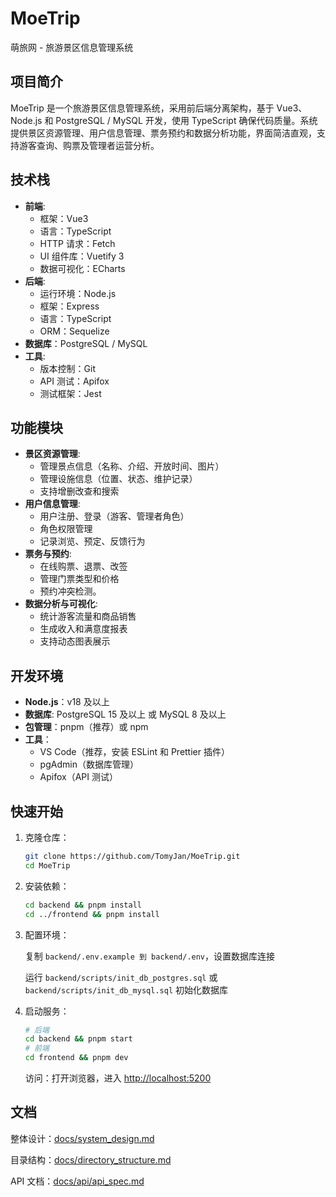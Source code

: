 # MoeTrip

萌旅网 - 旅游景区信息管理系统

## 项目简介

MoeTrip 是一个旅游景区信息管理系统，采用前后端分离架构，基于 Vue3、Node.js 和 PostgreSQL / MySQL 开发，使用 TypeScript 确保代码质量。系统提供景区资源管理、用户信息管理、票务预约和数据分析功能，界面简洁直观，支持游客查询、购票及管理者运营分析。

## 技术栈

- **前端**:
  - 框架：Vue3
  - 语言：TypeScript
  - HTTP 请求：Fetch
  - UI 组件库：Vuetify 3
  - 数据可视化：ECharts
- **后端**:
  - 运行环境：Node.js
  - 框架：Express
  - 语言：TypeScript
  - ORM：Sequelize
- **数据库**：PostgreSQL / MySQL
- **工具**:
  - 版本控制：Git
  - API 测试：Apifox
  - 测试框架：Jest

## 功能模块

- **景区资源管理**:
  - 管理景点信息（名称、介绍、开放时间、图片）
  - 管理设施信息（位置、状态、维护记录）
  - 支持增删改查和搜索
- **用户信息管理**:
  - 用户注册、登录（游客、管理者角色）
  - 角色权限管理
  - 记录浏览、预定、反馈行为
- **票务与预约**:
  - 在线购票、退票、改签
  - 管理门票类型和价格
  - 预约冲突检测。
- **数据分析与可视化**:
  - 统计游客流量和商品销售
  - 生成收入和满意度报表
  - 支持动态图表展示

## 开发环境

- **Node.js**：v18 及以上
- **数据库**: PostgreSQL 15 及以上 或 MySQL 8 及以上
- **包管理**：pnpm（推荐）或 npm
- **工具**：
  - VS Code（推荐，安装 ESLint 和 Prettier 插件）
  - pgAdmin（数据库管理）
  - Apifox（API 测试）

## 快速开始

1. 克隆仓库：

    ```bash
    git clone https://github.com/TomyJan/MoeTrip.git
    cd MoeTrip
    ```
2. 安装依赖：

    ```bash
    cd backend && pnpm install
    cd ../frontend && pnpm install
    ```

3. 配置环境：

    复制 `backend/.env.example 到 backend/.env`，设置数据库连接

    运行 `backend/scripts/init_db_postgres.sql` 或 `backend/scripts/init_db_mysql.sql` 初始化数据库

4. 启动服务：

    ```bash
    # 后端
    cd backend && pnpm start
    # 前端
    cd frontend && pnpm dev
    ```

	访问：打开浏览器，进入 [http://localhost:5200](http://localhost:5200)

## 文档

整体设计：[docs/system_design.md](docs/system_design.md)

目录结构：[docs/directory_structure.md](docs/directory_structure.md)

API 文档：[docs/api/api_spec.md](docs/api/api_spec.md)

